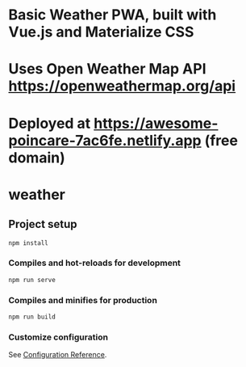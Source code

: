 # Basic Weather PWA, built with Vue.js and Materialize CSS
# Uses Open Weather Map API https://openweathermap.org/api
# Deployed at https://awesome-poincare-7ac6fe.netlify.app  (free domain)

# weather

## Project setup
```
npm install
```

### Compiles and hot-reloads for development
```
npm run serve
```

### Compiles and minifies for production
```
npm run build
```

### Customize configuration
See [Configuration Reference](https://cli.vuejs.org/config/).
